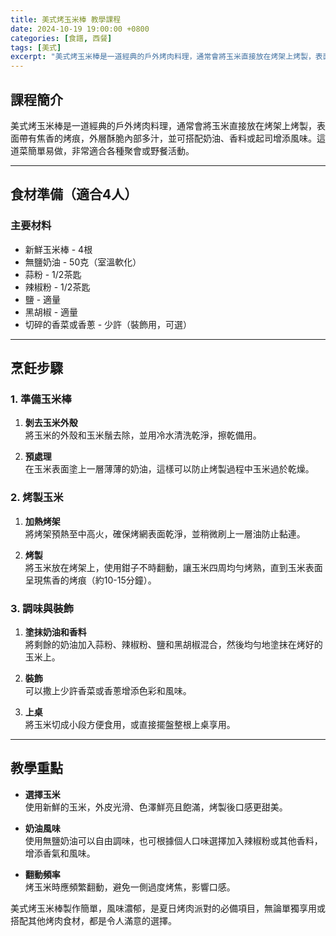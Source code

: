 ```yaml
---
title: 美式烤玉米棒 教學課程
date: 2024-10-19 19:00:00 +0800
categories: [食譜, 西餐]
tags: [美式] 
excerpt: "美式烤玉米棒是一道經典的戶外烤肉料理，通常會將玉米直接放在烤架上烤製，表面帶有焦香的烤痕，外層酥脆內部多汁，並可搭配奶油、香料或起司增添風味。這道菜簡單易做，非常適合各種聚會或野餐活動"
---
```


## 課程簡介  
美式烤玉米棒是一道經典的戶外烤肉料理，通常會將玉米直接放在烤架上烤製，表面帶有焦香的烤痕，外層酥脆內部多汁，並可搭配奶油、香料或起司增添風味。這道菜簡單易做，非常適合各種聚會或野餐活動。

---

## 食材準備（適合4人）

### 主要材料
- 新鮮玉米棒 - 4根
- 無鹽奶油 - 50克（室溫軟化）
- 蒜粉 - 1/2茶匙
- 辣椒粉 - 1/2茶匙
- 鹽 - 適量
- 黑胡椒 - 適量
- 切碎的香菜或香蔥 - 少許（裝飾用，可選）

---

## 烹飪步驟

### 1. **準備玉米棒**

1. **剝去玉米外殼**  
   將玉米的外殼和玉米鬚去除，並用冷水清洗乾淨，擦乾備用。

2. **預處理**  
   在玉米表面塗上一層薄薄的奶油，這樣可以防止烤製過程中玉米過於乾燥。

### 2. **烤製玉米**

1. **加熱烤架**  
   將烤架預熱至中高火，確保烤網表面乾淨，並稍微刷上一層油防止黏連。

2. **烤製**  
   將玉米放在烤架上，使用鉗子不時翻動，讓玉米四周均勻烤熟，直到玉米表面呈現焦香的烤痕（約10-15分鐘）。

### 3. **調味與裝飾**

1. **塗抹奶油和香料**  
   將剩餘的奶油加入蒜粉、辣椒粉、鹽和黑胡椒混合，然後均勻地塗抹在烤好的玉米上。

2. **裝飾**  
   可以撒上少許香菜或香蔥增添色彩和風味。

3. **上桌**  
   將玉米切成小段方便食用，或直接擺盤整根上桌享用。

---

## 教學重點

- **選擇玉米**  
   使用新鮮的玉米，外皮光滑、色澤鮮亮且飽滿，烤製後口感更甜美。

- **奶油風味**  
   使用無鹽奶油可以自由調味，也可根據個人口味選擇加入辣椒粉或其他香料，增添香氣和風味。

- **翻動頻率**  
   烤玉米時應頻繁翻動，避免一側過度烤焦，影響口感。

美式烤玉米棒製作簡單，風味濃郁，是夏日烤肉派對的必備項目，無論單獨享用或搭配其他烤肉食材，都是令人滿意的選擇。
